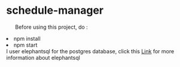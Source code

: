 # schedule-manager
<ul>Before using this project, do : </ul>
<li>npm install</li>
<li>npm start</li>
</n>
I user elephantsql for the postgres database, click this <a href='https://www.elephantsql.com/' target='_blank'>Link</a> for more information about elephantsql
